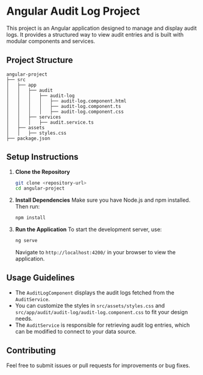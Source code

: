 # Angular Audit Log Project

This project is an Angular application designed to manage and display audit logs. It provides a structured way to view audit entries and is built with modular components and services.

## Project Structure

```
angular-project
├── src
│   ├── app
│   │   ├── audit
│   │   │   ├── audit-log
│   │   │   │   ├── audit-log.component.html
│   │   │   │   ├── audit-log.component.ts
│   │   │   │   ├── audit-log.component.css
│   │   ├── services
│   │   │   ├── audit.service.ts
│   ├── assets
│   │   ├── styles.css
├── package.json
```

## Setup Instructions

1. **Clone the Repository**
   ```bash
   git clone <repository-url>
   cd angular-project
   ```

2. **Install Dependencies**
   Make sure you have Node.js and npm installed. Then run:
   ```bash
   npm install
   ```

3. **Run the Application**
   To start the development server, use:
   ```bash
   ng serve
   ```
   Navigate to `http://localhost:4200/` in your browser to view the application.

## Usage Guidelines

- The `AuditLogComponent` displays the audit logs fetched from the `AuditService`.
- You can customize the styles in `src/assets/styles.css` and `src/app/audit/audit-log/audit-log.component.css` to fit your design needs.
- The `AuditService` is responsible for retrieving audit log entries, which can be modified to connect to your data source.

## Contributing

Feel free to submit issues or pull requests for improvements or bug fixes.